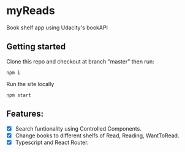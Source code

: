 # myReads
Book shelf app using Udacity's bookAPI 
## Getting started
Clone this repo and checkout at branch "master" then run:
```
npm i 
```
Run the site locally
```
npm start
```
## Features:
- [X] Search funtionality using Controlled Components.
- [X] Change books to different shelfs of Read, Reading, WantToRead.
- [X] Typescript and React Router.
